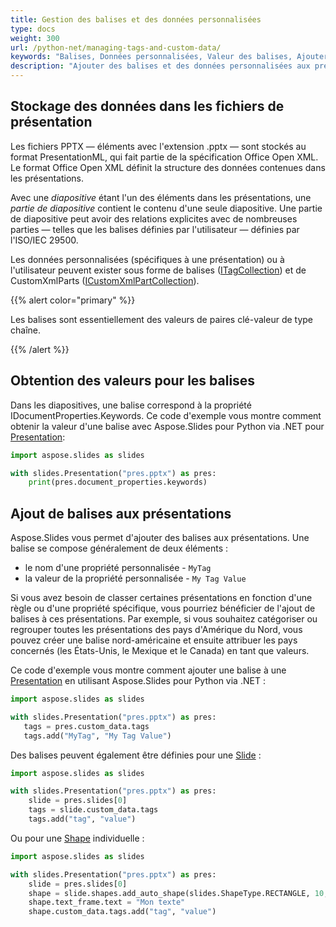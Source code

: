 ```yaml
---
title: Gestion des balises et des données personnalisées
type: docs
weight: 300
url: /python-net/managing-tags-and-custom-data/
keywords: "Balises, Données personnalisées, Valeur des balises, Ajouter des balises, Présentation PowerPoint, Python, Aspose.Slides pour Python via .NET"
description: "Ajouter des balises et des données personnalisées aux présentations PowerPoint en Python"
---
```


## Stockage des données dans les fichiers de présentation

Les fichiers PPTX — éléments avec l'extension .pptx — sont stockés au format PresentationML, qui fait partie de la spécification Office Open XML. Le format Office Open XML définit la structure des données contenues dans les présentations.

Avec une *diapositive* étant l'un des éléments dans les présentations, une *partie de diapositive* contient le contenu d'une seule diapositive. Une partie de diapositive peut avoir des relations explicites avec de nombreuses parties — telles que les balises définies par l'utilisateur — définies par l'ISO/IEC 29500.

Les données personnalisées (spécifiques à une présentation) ou à l'utilisateur peuvent exister sous forme de balises ([ITagCollection](https://reference.aspose.com/slides/python-net/aspose.slides/itagcollection/)) et de CustomXmlParts ([ICustomXmlPartCollection](https://reference.aspose.com/slides/python-net/aspose.slides/icustomxmlpartcollection/)).

{{% alert color="primary" %}} 

Les balises sont essentiellement des valeurs de paires clé-valeur de type chaîne. 

{{% /alert %}} 

## Obtention des valeurs pour les balises

Dans les diapositives, une balise correspond à la propriété IDocumentProperties.Keywords. Ce code d'exemple vous montre comment obtenir la valeur d'une balise avec Aspose.Slides pour Python via .NET pour [Presentation](https://reference.aspose.com/slides/python-net/aspose.slides/presentation/):

```py
import aspose.slides as slides

with slides.Presentation("pres.pptx") as pres:
    print(pres.document_properties.keywords)
```

## Ajout de balises aux présentations

Aspose.Slides vous permet d'ajouter des balises aux présentations. Une balise se compose généralement de deux éléments : 

- le nom d'une propriété personnalisée - `MyTag` 
- la valeur de la propriété personnalisée - `My Tag Value`

Si vous avez besoin de classer certaines présentations en fonction d'une règle ou d'une propriété spécifique, vous pourriez bénéficier de l'ajout de balises à ces présentations. Par exemple, si vous souhaitez catégoriser ou regrouper toutes les présentations des pays d'Amérique du Nord, vous pouvez créer une balise nord-américaine et ensuite attribuer les pays concernés (les États-Unis, le Mexique et le Canada) en tant que valeurs.

Ce code d'exemple vous montre comment ajouter une balise à une [Presentation](https://reference.aspose.com/slides/python-net/aspose.slides/presentation/) en utilisant Aspose.Slides pour Python via .NET :

```py
import aspose.slides as slides

with slides.Presentation("pres.pptx") as pres:
   tags = pres.custom_data.tags 
   tags.add("MyTag", "My Tag Value")
```

Des balises peuvent également être définies pour une [Slide](https://reference.aspose.com/slides/python-net/aspose.slides/slide/) :

```py
import aspose.slides as slides

with slides.Presentation("pres.pptx") as pres:
    slide = pres.slides[0]
    tags = slide.custom_data.tags
    tags.add("tag", "value")
```

Ou pour une [Shape](https://reference.aspose.com/slides/python-net/aspose.slides/shape/) individuelle :

```py
import aspose.slides as slides

with slides.Presentation("pres.pptx") as pres:
    slide = pres.slides[0]
    shape = slide.shapes.add_auto_shape(slides.ShapeType.RECTANGLE, 10, 10, 100, 50)
    shape.text_frame.text = "Mon texte"
    shape.custom_data.tags.add("tag", "value")
```